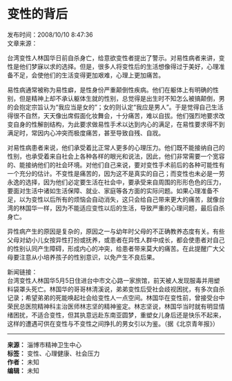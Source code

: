 # 变性的背后

发布时间：2008/10/10 8:47:36  
文章来源：  

台湾变性人林国华日前自杀身亡，给意欲变性者提出了警示。对易性病者来讲，变性是他们梦寐以求的选择。但是，很多人将变性后的生活想像得过于美好，心理准备不足，会使他们的生活变得更加艰难，心理上更加痛苦。   

易性病通常被称为易性癖，是性身份严重颠倒性疾病。他们在躯体上有明确的性别，但是精神上却不承认躯体生就的性别，总觉得是出生时不知怎么被搞颠倒，男的会抱定宗旨认为“我应当是女的”；女的则认定“我应是男人”。于是觉得自己生活得很不自然，天天像出席假面化妆舞会，十分痛苦，难以自拔。他们强烈地要求改变自身的性解剖结构，为此要求做易性手术以达到内心的满足，在易性要求得不到满足时，常因内心冲突而极度痛苦，甚至导致自残、自戕。   

对易性病患者来说，他们承受着比正常人更多的心理压力。他们既不能接纳自己的性别，也承受着来自社会上各种各样的眼光和说法，因此，他们非常需要一个宽容的、能接纳他们的社会环境。对他们自己来说，要对变性手术前后的各种可能性有一个充分的估计。不变性是痛苦的，因为这不是真实的自己；而变性也未必是一劳永逸的选择，因为他们必定要生活在社会中，要承受来自周围的形形色色的压力，要面对生活中诸如生活保障、就业、家庭等各方面的实际问题。如果心理准备不足，以为变性以后所有的烦恼会自动消失，这只会给自己带来更大的痛苦，就像台湾的林国华一样，因为不能适应变性以后的生活，导致严重的心理问题，最后自杀身亡。   

异性病产生的原因是复杂的，原因之一与幼年时父母的不正确教养态度有关。有些父母对幼小儿女按异性打扮或抚养，或患者在异性人群中成长，都会使患者对自己的性别认同产生障碍，形成内心的冲突，给患者带来莫大的痛苦。在此提醒广大父母要注意从小培养孩子的性别意识，以免产生不良后果。   

新闻链接：  
台湾变性人林国华5月5日住进台中市文心路一家旅馆，前天被人发现服毒并用塑料袋罩头死亡。林国华的哥哥林清溪说，弟弟变性后受社会歧视困扰，有多次自杀记录；希望弟弟的死能唤起社会给变性人一点空间。林国华在变性前，曾接受台中荣民总医院精神科主治医师林志坚的精神鉴定。林志坚说，林国华当时就有明显情绪困扰，不适合变性，但其执意远赴东南亚圆梦，重塑女儿身后还是快乐不起来，这样的遭遇可供在变性与不变性之间挣扎的男女引以为鉴。（据《北京青年报》）

---  
**来源：** 淄博市精神卫生中心  
**标签：** 变性、心理健康、社会压力  
**作者：** 未知  
**编辑：** 未知  
<!-- tcd_original_link http://zibomhc.com/wiki/show-468.html -->

